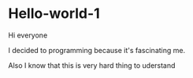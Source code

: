 # Hello-world-1

Hi everyone 

I decided to programming because it's fascinating me. 

Also I know that this is very hard thing to uderstand 
